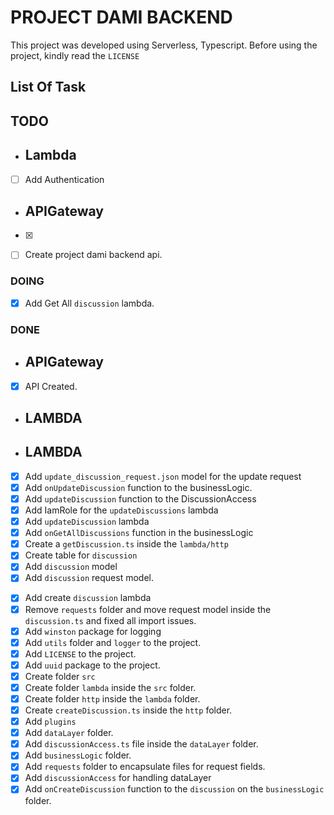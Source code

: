 # PROJECT DAMI BACKEND

This project was developed using Serverless, Typescript.
Before using the project, kindly read the `LICENSE`

## List Of Task

## TODO

- ## Lambda
- [ ] Add Authentication

- ## APIGateway
- [x]

* [ ] Create project dami backend api.

### DOING

- [x] Add Get All `discussion` lambda.
<!-- * None yet.  -->

### DONE

- ## APIGateway
- [x] API Created.

- ## LAMBDA
- ## LAMBDA

* [x] Add `update_discussion_request.json` model for the update request
* [x] Add `onUpdateDiscussion` function to the businessLogic.
* [x] Add `updateDiscussion` function to the DiscussionAccess
* [x] Add IamRole for the `updateDiscussions` lambda
* [x] Add `updateDiscussion` lambda
* [x] Add `onGetAllDiscussions` function in the businessLogic
* [x] Create a `getDiscussion.ts` inside the `lambda/http`
* [x] Create table for `discussion`
* [x] Add `discussion` model
* [x] Add `discussion` request model.

- [x] Add create `discussion` lambda
- [x] Remove `requests` folder and move request model inside the `discussion.ts` and fixed all import issues.
- [x] Add `winston` package for logging
- [x] Add `utils` folder and `logger` to the project.
- [x] Add `LICENSE` to the project.
- [x] Add `uuid` package to the project.
- [x] Create folder `src`
- [x] Create folder `lambda` inside the `src` folder.
- [x] Create folder `http` inside the `lambda` folder.
- [x] Create `createDiscussion.ts` inside the `http` folder.
- [x] Add `plugins`
- [x] Add `dataLayer` folder.
- [x] Add `discussionAccess.ts` file inside the `dataLayer` folder.
- [x] Add `businessLogic` folder.
- [x] Add `requests` folder to encapsulate files for request fields.
- [x] Add `discussionAccess` for handling dataLayer
- [x] Add `onCreateDiscussion` function to the `discussion` on the `businessLogic` folder.
